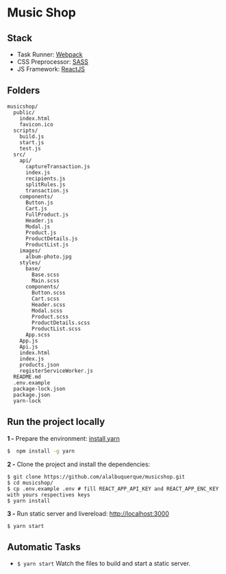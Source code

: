 # Music Shop

## Stack

- Task Runner: [Webpack](https://webpack.js.org/)
- CSS Preprocessor: [SASS](https://sass-lang.com/)
- JS Framework: [ReactJS](https://reactjs.org/)

## Folders

```
musicshop/
  public/
    index.html
    favicon.ico
  scripts/
    build.js
    start.js
    test.js
  src/
    api/
      captureTransaction.js
      index.js
      recipients.js
      splitRules.js
      transaction.js
    components/
      Button.js
      Cart.js
      FullProduct.js
      Header.js
      Modal.js
      Product.js
      ProductDetails.js
      ProductList.js
    images/
      album-photo.jpg
    styles/
      base/
        Base.scss
        Main.scss
      components/
        Button.scss
        Cart.scss
        Header.scss
        Modal.scss      
        Product.scss      
        ProductDetails.scss      
        ProductList.scss
      App.scss
    App.js
    Api.js
    index.html
    index.js
    products.json
    registerServiceWorker.js
  README.md
  .env.example
  package-lock.json
  package.json
  yarn-lock
```

## Run the project locally

**1 -** Prepare the environment:
[install yarn](https://yarnpkg.com/lang/en/docs/install/)
```sh
$  npm install -g yarn
```

**2 -** Clone the project and install the dependencies:

```
$ git clone https://github.com/alalbuquerque/musicshop.git
$ cd musicshop/
$ cp .env.example .env # fill REACT_APP_API_KEY and REACT_APP_ENC_KEY with yours respectives keys
$ yarn install
```


**3 -** Run static server and livereload:
[http://localhost:3000](http://localhost:3000)

```
$ yarn start
```

## Automatic Tasks

- `$ yarn start` Watch the files to build and start a static server.
